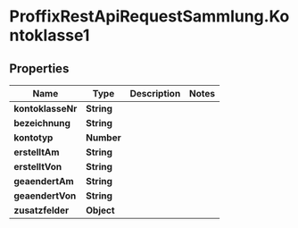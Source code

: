 # ProffixRestApiRequestSammlung.Kontoklasse1

## Properties
Name | Type | Description | Notes
------------ | ------------- | ------------- | -------------
**kontoklasseNr** | **String** |  | 
**bezeichnung** | **String** |  | 
**kontotyp** | **Number** |  | 
**erstelltAm** | **String** |  | 
**erstelltVon** | **String** |  | 
**geaendertAm** | **String** |  | 
**geaendertVon** | **String** |  | 
**zusatzfelder** | **Object** |  | 


